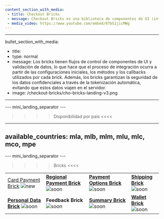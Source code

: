 ```yaml
---
content_section_with_media: 
 - title: Checkout Bricks
 - message: Checkout Bricks es una biblioteca de componentes de UI (interfaz de usuario) que tiene como objetivo permitir una integración client-side de forma modular a través de estructuras configurables, seguras y con una integración simplificada y unificada.
 - media_video: https://www.youtube.com/embed/6TbS1jicMWg
---
```


---
bullet_section_with_media: 
 - title: 
 - type: normal
 - message: Los bricks tienen flujos de control de componentes de UI y validación de datos, lo que hace que el proceso de integración ocurra a partir de las configuraciones iniciales, los métodos y los callbacks utilizados por cada brick. Además, los bricks garantizan la seguridad de los datos confidenciales a través de la tokenización automática, evitando que estos datos viajen en el servidor.
 - image: /checkout-bricks/cho-bricks-landing-v3.png
---

--- mini_landing_separator ---

>>>> Disponibilidad por país <<<<
---
available_countries: mla, mlb, mlm, mlu, mlc, mco, mpe
---

--- mini_landing_separator ---

>>>> Bricks <<<<

| | | | |
|---|---|---|---|
| [Card Payment Brick](/developers/es/docs/checkout-bricks-beta/card-payment-brick) ![new](checkout-bricks/new-button-es.png) | [**Regional Payment Brick**](/developers/es/docs/checkout-bricks-beta/regional-payment-brick) ![soon](checkout-bricks/soon-button-es.png) | [**Payment Options Brick**](/developers/es/docs/checkout-bricks-beta/payment-options-brick) ![soon](checkout-bricks/soon-button-es.png) | [**Shipping Brick**](/developers/es/docs/checkout-bricks/shipping-brick) <br> ![soon](checkout-bricks/soon-button-es.png) |
| [**Personal Data Brick**](/developers/es/docs/checkout-bricks-beta/personal-data-brick) ![soon](checkout-bricks/soon-button-es.png) | **Feedback Brick** <br> ![soon](checkout-bricks/soon-button-es.png) | [**Summary Brick**](/developers/es/docs/checkout-bricks-beta/summary-brick) <br> ![soon](checkout-bricks/soon-button-es.png) | [**Wallet Brick**](/developers/es/docs/checkout-bricks-beta/wallet-brick) <br> ![soon](checkout-bricks/soon-button-es.png) |